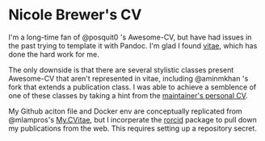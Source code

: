 # Nicole Brewer's CV

I'm a long-time fan of @posquit0 's Awesome-CV, but have had issues in the past trying to template it with Pandoc. I'm glad I found [vitae](https://pkg.mitchelloharawild.com/vitae/index.html), which has done the hard work for me.

The only downside is that there are several stylistic classes present Awesome-CV that aren't represented in vitae, including @aminmkhan 's fork that extends a publication class. I was able to achieve a semblence of one of these classes by taking a hint from the [maintainer's personal CV](https://github.com/mitchelloharawild/CV).

My Github aciton file and Docker env are conceptually replicated from @mlampros's [My.CVitae](https://github.com/mlampros/My.CVitae), but I incorperate the [rorcid](https://docs.ropensci.org/rorcid/index.html) package to pull down my publications from the web. This requires setting up a repository secret.
